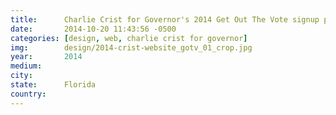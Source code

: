 ```yaml
---
title:  	Charlie Crist for Governor's 2014 Get Out The Vote signup page
date:   	2014-10-20 11:43:56 -0500
categories: [design, web, charlie crist for governor]
img:		design/2014-crist-website_gotv_01_crop.jpg
year:		2014
medium:
city:
state:		Florida
country:
---
```

